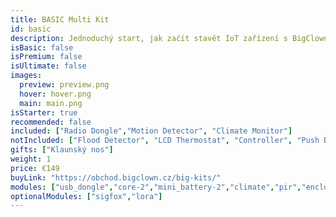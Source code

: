 ```yaml
---
title: BASIC Multi Kit
id: basic
description: Jednoduchý start, jak začít stavět IoT zařízení s BigClown!
isBasic: false
isPremium: false
isUltimate: false
images:
  preview: preview.png
  hover: hover.png
  main: main.png
isStarter: true
recommended: false
included: ["Radio Dongle","Motion Detector", "Climate Monitor"]
notIncluded: ["Flood Detector", "LCD Thermostat", "Controller", "Push Button", "CO2 Module"]
gifts: ["Klaunský nos"]
weight: 1
price: €149
buyLink: "https://obchod.bigclown.cz/big-kits/"
modules: ["usb_dongle","core-2","mini_battery-2","climate","pir","enclosures-101-2"]
optionalModules: ["sigfox","lora"]
---
```

